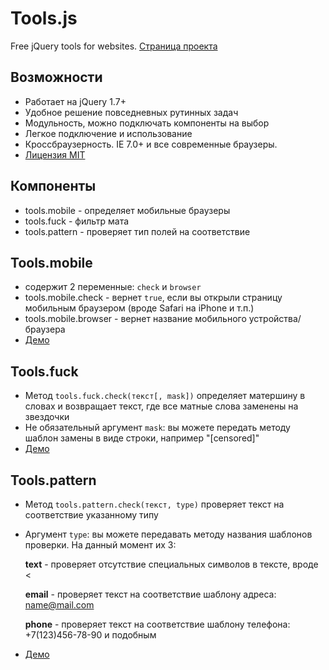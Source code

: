 # Tools.js
Free jQuery tools for websites. <a href="http://ionden.com/tools/">Страница проекта</a>

## Возможности
* Работает на jQuery 1.7+
* Удобное решение повседневных рутинных задач
* Модульность, можно подключать компоненты на выбор
* Легкое подключение и использование
* Кроссбраузерность. IE 7.0+ и все современные браузеры.
* <a href="http://ionden.com/tools/license.html">Лицензия MIT</a>


## Компоненты
* tools.mobile - определяет мобильные браузеры
* tools.fuck - фильтр мата
* tools.pattern - проверяет тип полей на соответствие

## Tools.mobile
* содержит 2 переменные: <code>check</code> и <code>browser</code>
* tools.mobile.check - вернет <code>true</code>, если вы открыли страницу мобильным браузером (вроде Safari на iPhone и т.п.)
* tools.mobile.browser - вернет название мобильного устройства/браузера
* <a href="http://ionden.com/tools/#mobile">Демо</a>

## Tools.fuck
* Метод <code>tools.fuck.check(текст[, mask])</code> определяет матершину в словах и возвращает текст, где все матные слова заменены на звездочки
* Не обязательный аргумент <code>mask</code>: вы можете передать методу шаблон замены в виде строки, например "[censored]"
* <a href="http://ionden.com/tools/#fuck">Демо</a>

## Tools.pattern
* Метод <code>tools.pattern.check(текст, type)</code> проверяет текст на соответствие указанному типу
* Аргумент <code>type</code>: вы можете передавать методу названия шаблонов проверки. На данный момент их 3:

  __text__ - проверяет отсутствие специальных символов в тексте, вроде <

  __email__ - проверяет текст на соответствие шаблону адреса: name@mail.com

  __phone__ - проверяет текст на соответствие шаблону телефона: +7(123)456-78-90 и подобным

* <a href="http://ionden.com/tools/#pattern">Демо</a>